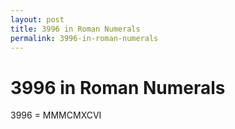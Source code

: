 ```yaml
---
layout: post
title: 3996 in Roman Numerals
permalink: 3996-in-roman-numerals
---
```


# 3996 in Roman Numerals

3996 = MMMCMXCVI
